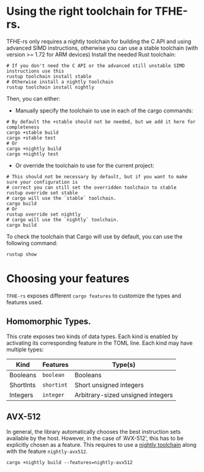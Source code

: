 # Using the right toolchain for TFHE-rs.

TFHE-rs only requires a nightly toolchain for building the C API and using advanced SIMD instructions, otherwise you can use a stable toolchain (with version >= 1.72 for ARM devices)
Install the needed Rust toolchain:

```shell
# If you don't need the C API or the advanced still unstable SIMD instructions use this
rustup toolchain install stable
# Otherwise install a nightly toolchain
rustup toolchain install nightly
```

Then, you can either:

* Manually specify the toolchain to use in each of the cargo commands:

```shell
# By default the +stable should not be needed, but we add it here for completeness
cargo +stable build
cargo +stable test
# Or
cargo +nightly build
cargo +nightly test
```

* Or override the toolchain to use for the current project:

```shell
# This should not be necessary by default, but if you want to make sure your configuration is
# correct you can still set the overridden toolchain to stable
rustup override set stable
# cargo will use the `stable` toolchain.
cargo build
# Or
rustup override set nightly
# cargo will use the `nightly` toolchain.
cargo build
```

To check the toolchain that Cargo will use by default, you can use the following command:

```shell
rustup show
```


# Choosing your features

`TFHE-rs` exposes different `cargo features` to customize the types and features used.

## Homomorphic Types.

This crate exposes two kinds of data types. Each kind is enabled by activating its corresponding feature in the TOML line. Each kind may have multiple types:

| Kind      | Features   | Type(s)                           |
| --------- | ---------- | --------------------------------- |
| Booleans  | `boolean`  | Booleans                          |
| ShortInts | `shortint` | Short unsigned integers           |
| Integers  | `integer`  | Arbitrary-sized unsigned integers |


## AVX-512

In general, the library automatically chooses the best instruction sets available by the host. However, in the case of 'AVX-512', this has to be explicitly chosen as a feature. This requires to use a [nightly toolchain](#using-tfhe-rs-with-nightly-toolchain) along with the feature `nightly-avx512`.

```shell
cargo +nightly build --features=nightly-avx512
```
